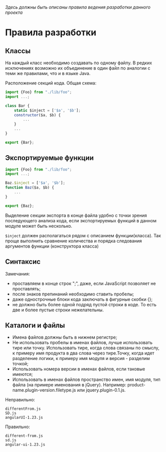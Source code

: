 _Здесь должны быть описаны правила ведения разработки данного проекта_

# Правила разработки

## Классы

На каждый класс необходимо создавать по одному файлу. В редких исключениях
возможно их объединение в один файл по аналогии с теми же правилами, что
и в языке Java.

Расположение секций кода. Общая схема:

```javascript
import {Foo} from "./lib/foo";
import ...;

class Bar {
    static $inject = ['$a', '$b'];
    constructor($a, $b) {
        ...
    }
    ...
}

export {Bar};
```

## Экспортируемые функции

```javascript
import {Foo} from "./lib/foo";
import ...;

Baz.$inject = ['$a', '$b'];
function Baz($a, $b) {
    ...
}

export {Baz};
```

Выделение секции экспорта в конце файла удобно с точки
зрения последующего анализа кода, если экспортируемых
функций в данном модуле может быть несколько.

`$inject` должен располагаться рядом с описанием функции(класса).
 Так проще выполнить сравнение количества и порядка следования аргументов
 функции (конструктора класса)



## Синтаксис

Замечания:
* проставляем в конце строк ";", даже, если JavaScript позволяет не проставлять;
* после знаков препинаний необходимо ставить пробелы;
* даже однострочные блоки кода заключать в фигурные скобки {};
* не должно быть более одной подряд пустой строки в коде. То есть две и более
пустые строки нежелательны.

## Каталоги и файлы

* Имена файлов должны быть в нижнем регистре;
* Не использовать пробелы в именах файлов, лучше использовать тире или точку. Использовать тире, когда слова связаны по смыслу, к примеру имя продукта в два слова через тире.Точку, когда идет разделение логики, к примеру имя модуля и версия - разделим точкой;
* Использовать номера версии в именах файлов, если таковые имеются;
* Использовать в именах файлов пространство имен, имя модуля, тип файла (на примере именования в jQuery). Например: product-name.plugin-version.filetype.js или jquery.plugin-0.1.js.

Неправильно:

    differentFrom.js
    SD.js
    angularUI-1.23.js

Правильно:

    different-from.js
    sd.js
    angular-ui-1.23.js

